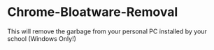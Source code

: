 # Chrome-Bloatware-Removal
This will remove the garbage from your personal PC installed by your school (Windows Only!)
